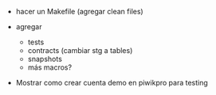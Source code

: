 - hacer un Makefile (agregar clean files)

- agregar
    - tests
    - contracts (cambiar stg a tables)
    - snapshots
    - más macros?

- Mostrar como crear cuenta demo en piwikpro para testing
